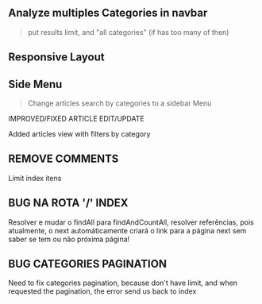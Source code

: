 ## Analyze multiples Categories in navbar 
>put results limit, and "all categories" (if has too many of then)

## Responsive Layout

## Side Menu
>Change articles search by categories to a sidebar Menu

IMPROVED/FIXED ARTICLE EDIT/UPDATE

Added articles view with filters by category

## REMOVE COMMENTS

Limit index itens

## BUG NA ROTA '/' INDEX
Resolver e mudar o findAll para findAndCountAll, resolver referências, pois atualmente, o next automáticamente criará o link para a página next sem saber se tem ou não próxima página!

## BUG CATEGORIES PAGINATION
Need to fix categories pagination, because don't have limit, and when requested the pagination, the error send us back to index